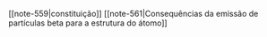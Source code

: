 
[[note-559|constituição]]
[[note-561|Consequências da emissão de partículas beta para a estrutura do átomo]]

